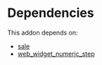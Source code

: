 # Dependencies

This addon depends on:

- [sale](../../odoo-bringout-oca-ocb-sale)
- [web_widget_numeric_step](../../odoo-bringout-oca-web-web_widget_numeric_step)
